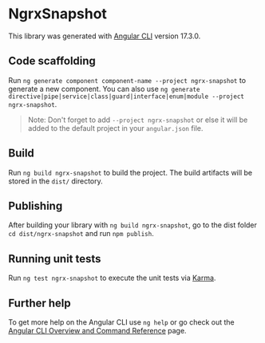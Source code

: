 # NgrxSnapshot

This library was generated with [Angular CLI](https://github.com/angular/angular-cli) version 17.3.0.

## Code scaffolding

Run `ng generate component component-name --project ngrx-snapshot` to generate a new component. You can also use `ng generate directive|pipe|service|class|guard|interface|enum|module --project ngrx-snapshot`.
> Note: Don't forget to add `--project ngrx-snapshot` or else it will be added to the default project in your `angular.json` file. 

## Build

Run `ng build ngrx-snapshot` to build the project. The build artifacts will be stored in the `dist/` directory.

## Publishing

After building your library with `ng build ngrx-snapshot`, go to the dist folder `cd dist/ngrx-snapshot` and run `npm publish`.

## Running unit tests

Run `ng test ngrx-snapshot` to execute the unit tests via [Karma](https://karma-runner.github.io).

## Further help

To get more help on the Angular CLI use `ng help` or go check out the [Angular CLI Overview and Command Reference](https://angular.io/cli) page.
